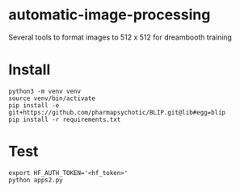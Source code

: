 # automatic-image-processing
Several tools to format images to 512 x 512 for dreambooth training


# Install
```
python3 -m venv venv
source venv/bin/activate
pip install -e git+https://github.com/pharmapsychotic/BLIP.git@lib#egg=blip
pip install -r requirements.txt
```

# Test
```
export HF_AUTH_TOKEN='<hf_token>'
python apps2.py
```
